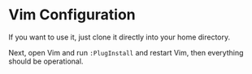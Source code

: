 # Vim Configuration

If you want to use it, just clone it directly into your home directory.

Next, open Vim and run `:PlugInstall` and restart Vim, then everything should be operational.
